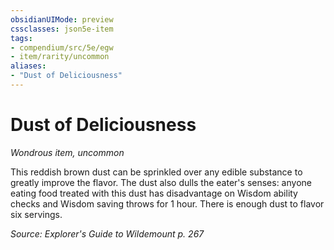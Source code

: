 ```yaml
---
obsidianUIMode: preview
cssclasses: json5e-item
tags:
- compendium/src/5e/egw
- item/rarity/uncommon
aliases: 
- "Dust of Deliciousness"
---
```

# Dust of Deliciousness
*Wondrous item, uncommon*  


This reddish brown dust can be sprinkled over any edible substance to greatly improve the flavor. The dust also dulls the eater's senses: anyone eating food treated with this dust has disadvantage on Wisdom ability checks and Wisdom saving throws for 1 hour. There is enough dust to flavor six servings.

*Source: Explorer's Guide to Wildemount p. 267*